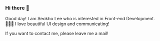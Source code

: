 ### Hi there 👋

Good day! I am Seokho Lee who is interested in Front-end Development.🧑🏻‍💻
I love beautiful UI design and communicating!

If you want to contact me, please leave me a mail!

<!--
**Seokho0120/seokho0120** is a ✨ _special_ ✨ repository because its `README.md` (this file) appears on your GitHub profile.

Here are some ideas to get you started:

- 🔭 I’m currently working on ...
- 🌱 I’m currently learning ...
- 👯 I’m looking to collaborate on ...
- 🤔 I’m looking for help with ...
- 💬 Ask me about ...
- 📫 How to reach me: ...
- 😄 Pronouns: ...
- ⚡ Fun fact: ...
-->
